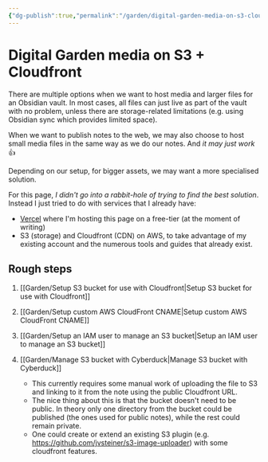 ```yaml
---
{"dg-publish":true,"permalink":"/garden/digital-garden-media-on-s3-cloudfront/","tags":["how-to","aws","obsidian"],"created":"2024-03-05T14:48:26.787+01:00","updated":"2024-03-05T18:38:18.153+01:00"}
---
```


# Digital Garden media on S3 + Cloudfront

There are multiple options when we want to host media and larger files for an Obsidian vault. In most cases, all files can just live as part of the vault with no problem, unless there are storage-related limitations (e.g. using Obsidian sync which provides limited space).

When we want to publish notes to the web, we may also choose to host small media files in the same way as we do our notes. And _it may just work_ 👍

Depending on our setup, for bigger assets, we may want a more specialised solution.

For this page, _I didn't go into a rabbit-hole of trying to find the best solution_.
Instead I just tried to do with services that I already have:
* [Vercel](https://vercel.com/) where I'm hosting this page on a free-tier (at the moment of writing)
* S3 (storage) and Cloudfront (CDN) on AWS, to take advantage of my existing account and the numerous tools and guides that already exist.
## Rough steps
1. [[Garden/Setup S3 bucket for use with Cloudfront\|Setup S3 bucket for use with Cloudfront]]
2. [[Garden/Setup custom AWS CloudFront CNAME\|Setup custom AWS CloudFront CNAME]]
3. [[Garden/Setup an IAM user to manage an S3 bucket\|Setup an IAM user to manage an S3 bucket]]
4. [[Garden/Manage S3 bucket with Cyberduck\|Manage S3 bucket with Cyberduck]]

	* This currently requires some manual work of uploading the file to S3 and linking to it from the note using the public Cloudfront URL.
	* The nice thing about this is that the bucket doesn't need to be public. In theory only one directory from the bucket could be published (the ones used for public notes), while the rest could remain private.
	 * One could create or extend an existing S3 plugin (e.g. https://github.com/jvsteiner/s3-image-uploader) with some cloudfront features.